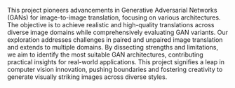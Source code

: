 This project pioneers advancements in Generative Adversarial Networks (GANs) for image-to-image translation, focusing on various architectures. The objective is to achieve realistic and high-quality translations across diverse image domains while comprehensively evaluating GAN variants. Our exploration addresses challenges in paired and unpaired image translation and extends to multiple domains. By dissecting strengths and limitations, we aim to identify the most suitable GAN architectures, contributing practical insights for real-world applications. This project signifies a leap in computer vision innovation, pushing boundaries and fostering creativity to generate visually striking images across diverse styles.
